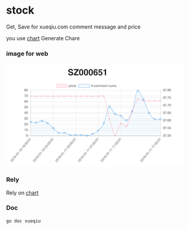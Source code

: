 # stock

Get, Save for xueqiu.com comment message and price

you use [chart](https://www.chartjs.org) Generate Chare

### image for web

![Image of stock charet](images/charet.png)

### Rely

Rely on [chart](https://www.chartjs.org)

### Doc 

```sh
go doc xueqiu
```
